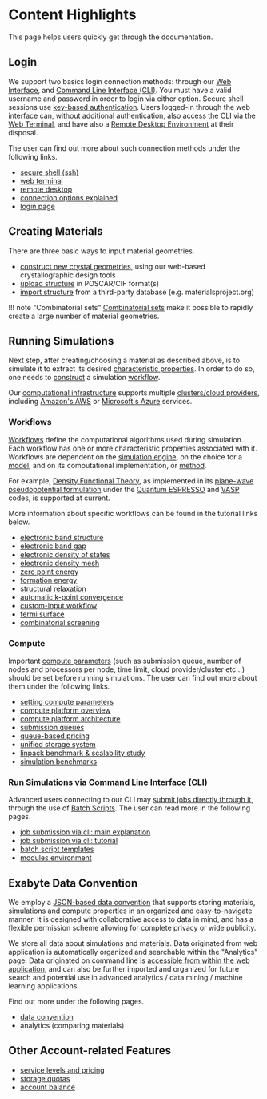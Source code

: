 # Content Highlights

This page helps users quickly get through the documentation.

## Login

We support two basics login connection methods: through our [Web Interface](../ui/overview.md), and [Command Line Interface (CLI)](../cli/overview.md). You must have a valid username and password in order to login via either option. Secure shell sessions use [key-based authentication](../remote-connection/ssh.md#generate-ssh-keys). Users logged-in through the web interface can, without additional authentication, also access the CLI via the [Web Terminal](../remote-connection/web-terminal.md), and have also a [Remote Desktop Environment](../remote-connection/remote-desktop.md) at their disposal. 

The user can find out more about such connection methods under the following links.

- [secure shell (ssh)](../remote-connection/ssh.md) 
- [web terminal](../remote-connection/web-terminal.md)
- [remote desktop](../remote-connection/remote-desktop.md)
- [connection options explained](../remote-connection/overview.md)
- <a href="http://platform.exabyte.io/login" target="_blank">login page</a>

## Creating Materials

There are three basic ways to input material geometries.

- [construct new crystal geometries](../materials-designer/overview.md), using our web-based crystallographic design tools
- [upload structure](../materials/actions/upload.md) in POSCAR/CIF format(s)
- [import structure](../materials/actions/import.md) from a third-party database (e.g. materialsproject.org)

!!! note "Combinatorial sets"
    [Combinatorial sets](../materials-designer/header-menu/advanced/combinatorial-set.md) make it possible to rapidly create a large number of material geometries.

## Running Simulations

Next step, after creating/choosing a material as described above, is to simulate it to extract its desired [characteristic properties](../properties/overview.md). In order to do so, one needs to [construct](../workflow-designer/overview.md) a simulation [workflow](../workflows/overview.md). 

Our [computational infrastructure](../infrastructure/overview.md) supports multiple [clusters/cloud providers](../infrastructure/clusters/overview.md), including [Amazon's AWS](../infrastructure/clusters/aws.md) or [Microsoft's Azure](../infrastructure/clusters/azure.md) services.

### Workflows

[Workflows](../workflows/overview.md) define the computational algorithms used during simulation. Each workflow has one or more characteristic properties associated with it. Workflows are dependent on the [simulation engine](../software/overview.md), on the choice for a [model](../models/overview.md), and on its computational implementation, or [method](../methods/overview.md). 

For example, [Density Functional Theory](../models-directory/dft/overview.md), as implemented in its [plane-wave pseudopotential formulation](../methods-directory/pseudopotential/overview.md) under the [Quantum ESPRESSO](../software-directory/modeling/quantum-espresso/overview.md) and [VASP](../software-directory/modeling/vasp/overview.md) codes, is supported at current.

More information about specific workflows can be found in the tutorial links below.

- [electronic band structure](../tutorials/band-structure)
- [electronic band gap](../tutorials/band-gap)
- [electronic density of states](../tutorials/density-of-states)
- [electronic density mesh](../tutorials/electronic-density-mesh)
- [zero point energy](../tutorials/zero-point-energy)
- [formation energy](../tutorials/formation-energy)
- [structural relaxation](../tutorials/relaxation)
- [automatic k-point convergence](../tutorials/kpt-convergence)
- [custom-input workflow](../tutorials/custom-input-workflow)
- [fermi surface](../tutorials/fermi-surface)
- [combinatorial screening](../tutorials/combinatorial-screening)
<!-- - [combinatorial screening of iii-v semiconductor band gaps](../tutorials/semiconductors/III-Vs-band-gap.md) -->

### Compute

Important [compute parameters](../infrastructure/compute/parameters.md) (such as submission queue, number of nodes and processors per node, time limit, cloud provider/cluster etc...) should be set before running simulations. The user can find out more about them under the following links.

- [setting compute parameters](../infrastructure/compute/parameters.md)
- [compute platform overview](../infrastructure/compute/overview.md)
- [compute platform architecture](../infrastructure/overview.md)
- [submission queues](../infrastructure/resource/queues.md)
- [queue-based pricing](../infrastructure/resource/category.md)
- [unified storage system](../infrastructure/storage.md)
- [linpack benchmark & scalability study](../benchmarks/hpl-benchmark.md)
- [simulation benchmarks](../benchmarks/high-throughput-screening.md)

### Run Simulations via Command Line Interface (CLI)

Advanced users connecting to our CLI may [submit jobs directly through it](../jobs-cli/overview.md), through the use of [Batch Scripts](../jobs-cli/batch-scripts/overview.md). The user can read more in the following pages.

- [job submission via cli: main explanation](../jobs-cli/overview.md)
- [job submission via cli: tutorial](../tutorials/cli-job)
- [batch script templates](../jobs-cli/batch-scripts/overview.md)
- [modules environment](../cli/modules.md)

<!-- TODO by GM: uncomment when tutorials are implemented

### Extra Simulation Capabilities

- [restart from previous run](../tutorials/restart-job)
- [remote desktop visualization](../tutorials/remote-desktop)

-->

## Exabyte Data Convention

We employ a [JSON-based data convention](../data-structured/overview.md) that supports storing materials, simulations and compute properties in an organized and easy-to-navigate manner. It is designed with collaborative access to data in mind, and has a flexible permission scheme allowing for complete privacy or wide publicity.

We store all data about simulations and materials. Data originated from web application is automatically organized and searchable within the "Analytics" page. Data originated on command line is [accessible from within the web application](../data-in-objectstorage/overview.md), and can also be further imported and organized for future search and potential use in advanced analytics / data mining / machine learning applications.

Find out more under the following pages.

- [data convention](../data-structured/overview.md)
- analytics (comparing materials)

## Other Account-related Features

- [service levels and pricing](../pricing/service-levels.md)
- [storage quotas](../accounts/quota.md)
- [account balance](../accounts/balance.md)
